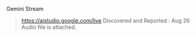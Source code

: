 Gemini Stream
> https://aistudio.google.com/live 
Discovered and Reported : Aug 26
Audio file is attached.
